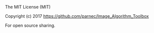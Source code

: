 The MIT License (MIT)

Copyright (c) 2017 https://github.com/parnec/Image_Algorithm_Toolbox

For open source sharing.
